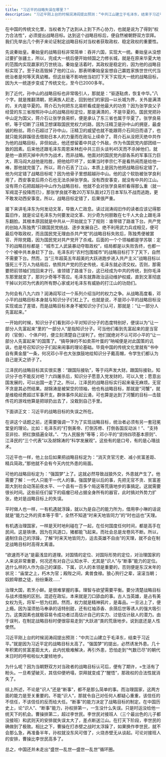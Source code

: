 ```yaml
---
title: "习近平的战略失误在哪里？"
description: "习近平刚上台的时候润涛阎提出预测：“中共江山建立于毛泽东，结束于习近平。”就是因为习近平定的战略目标太高了。“强国梦”的提出，必然诱发外患。几十年积累的贫富差距太大，此内忧极难解决，再引外患，恐怕走到“气数已尽”的朝代末日时的呼啦啦似大厦倾地步。"
---
```

在中国的传统文化里，当权者为了达到从上到下齐心协力，也就是说为了得到“权力合法性”，必须提出战略目标。达到这个战略目标后，便自然被朝野双方崇拜。我们先举出几个例子来论证制定战略目标对当权者获取政权、稳定政权的重要性。

先说秦始皇。秦始皇的战略目标非常简单：吞并六国，实现大一统。秦始皇从没想过要扩张疆土，所以，完成大一统后便开始倾国之力修长城，就是在原来华夏大地的范围内实现嬴家的万世统治。秦始皇活着时，其政权是稳定的，因为他的战略目标实现了。至于赵高毁掉了他的江山，那表明秦始皇妄想自己赢姓家族世世代代当统治者是何等天真幼稚。但这丝毫不影响他当初打下天下实现大一统的战略目标，因为大一统逐步变成了传统文化，至今已2000多年。

到了近代，孙中山的战略目标也非常吸引人，那就是：“驱逐鞑虏，恢复中华。”八个字。就是推翻清朝，把满族人赶走，回到他们的家园—以长城为界，关外是满清的，关内是华夏的。蒋介石为何把东北易帜看成是他最大的功劳？因为张学良父子经营的东三省按照孙中山的战略目标定位，那是满清的，不是华夏的。国民党把孙中山定为国父，蒋介石让张学良易帜，便是承认了东三省也属于华夏了。张学良易帜，等于切断了汪精卫想谋取国民党权力的路，因为汪精卫是孙中山的拥趸，最虔诚的粉丝。蒋介石超过了孙中山，汪精卫的威望也就不能跟蒋介石同日而语了，也就只能另辟蹊径去借助日本人的力量而在政坛上续命了。蒋介石从没把灭绝中共作为他的战略目标，非但如此，他还想留着中共这个外敌，作为令国民党内部团结一致的因素。后来他还跟毛泽东周恩来林彪中共三巨头谈判45天而不杀掉他们，就是他一直把灭掉中共作为战术，而非战略。他面对的国民党内部各系的军事压力巨大，蒋冯阎大战他是险胜，把他给吓坏了，如果当时李宗仁不是看热闹而是给他一棒，那他就完蛋了。所以，蒋介石丢了江山，本质上是因为他把战略目标定错了。他为何定错了战略目标呢？因为他骨子里想超越孙中山。他的这个软肋被张学良利用了，西安事变后蒋介石也无法杀掉张学良。没有西安事变，就没有中共的江山。没有蒋介石把超越孙中山作为战略目标，他就不会对张学良易帜看得那么重（就一军阀混子投降而已），那张学良就不敢20万军队面对2万日本军队不战而逃跑，更不敢发动西安事变。所以，战略目标定错了，后果很严重。

接下来讲毛泽东为何发动文革，导致人亡政息。读过润涛阎旧作的读者应该记得那篇旧作，就是论证毛泽东为何要发动文革、刘少奇为何胆敢在七千人大会上跟毛泽东翻脸。其根本原因就是中共从一开始就立下了规则：谁带错了路谁下台。共产党的创始人陈独秀“只跟国民党统战、逐步发展自己、绝不利用武力兵戎相见，便可最后夺取政权，而且国民党无理由杀共产党”的战略目标失败后，陈独秀便被罢官、开除党籍，因为国民党对共产党开了杀戒。后面的一个个领袖都是学苏联：定下的战略目标都是：“城市工人武装暴动夺取政权”，结局都是以失败告终，也都一个个被中共本身赶下了台。毛泽东的“农村包围城市”的战略目标打下了天下，自然不需要下台。然而，当“三年超英五年超美的大跃进跑步进入共产主义”战略目标以饿死三千万人为结局后，依照共产党的历史传统，毛泽东就必须交权。否则，那需要把前领袖们找回来才行。谁领错了路谁下台，这已经成为中共的传统，到你毛泽东那里就变了，那刘少奇等不答应。毛泽东就靠政治运动维护权威，直到文革彻底干掉以刘邓为代表的所有野心家或对毛泽东有威胁的打江山的功勋们。

为何会有八九六四？润涛阎写过一个系列介绍当时的权力之争。从战略高度看，邓小平的战略目标本身就与知识分子们杠上了。也就是说，不是邓小平的战略目标没实现或出了差错，而是战略目标本身不被知识分子们认可，那就是：“让一部分人先富起来。”

一开始的时候，知识分子们看到邓小平对知识分子的态度特别好，便误以为“让一部分人先富起来”里的“一部分人”是指知识分子。可当他们看到先富起来的是当官的（官倒）、个体户时，便立刻清楚自己误判了。他们就绝对不认可邓小平的“让一部分人先富起来”的国策了。“搞导弹的不如卖茶叶蛋的”呐喊便是对此国策的讥讽，也是号召知识分子们起来闹事的理论基础。毕竟中国的传统文化里就有“书中自有黄金屋”一条，何况邓小平也大张旗鼓地给知识分子戴高帽，令学生们都认为自己是天之骄子了。

江泽民的战略目标其实很实惠：“跟国际接轨”，等于闷声发大财。跟国际接轨，知识分子也不能反对吧？六四屠杀后，知识分子愿意入党发财的，可以入党；愿意出国发展的，可以出国一走了之。所以，江泽民的战略目标实行起来毫无麻烦。无官不贪是其必然结果。胡锦涛是被架空的领袖，他也有战略目标，那就是“河蟹”，就是维稳经费超过军事开支。群体事件风起云涌，可也算是达到了河蟹的目标—击鼓传花的游戏他算是把球扔出去了，没栽到自己手里。

下面讲正文：习近平的战略目标的失误之所在。

在讲这个话题之前，还需要强调一下为了实现战略目标，统治者必须有另一套冠冕堂皇的理论。比如：毛泽东的“打倒美帝、打倒苏修、打倒各国反动派！”、“支持亚非拉、把红旗插遍全球。”、“为人民服务”等等；邓小平的“坚持四项基本原则”、江泽民的“三个代表”以及胡锦涛的“科学发展观”。这些有的是口号，有的是心理战术。

习近平也一样，他上台后如果把战略目标定为：“消灭贪官污吏、减小贫富差距、精兵简政。”那他就不会有今天内忧外患的局面。

可他的战略目标定为：“强国梦”上了。这就必然导致战狼外交，外患就产生了。他需要了解：一代人只能干一代人的事。强国梦是以后的事，先把无官不贪、贫富差距大到社会动荡前夜水平、一个县有一百多个局这等荒唐地步的事搞定。这就需要很长时间。这些前任们留下的癌瘤已经占据全身所有的器官，此时搞对外势力扩张，绝对是战略目标上的失误。

平时做人也一样，一有机遇就浮躁，就以为是自己的能力所为，借用李小琳的话说就是“能力之外的资本等于零”，全然不知道“时来天地皆同力”的“时也运也”天理。

有机遇治理国家，一样是天时地利碰在了一起，在任何国度任何时间，都是高手在民间。这是铁律。因为在风道口，猪都能飞起来。而社会总是龙卷风不断。所以，遏制住自己的浮躁，了解“时来天地皆同力，运去英雄不自由”的天理，就不会在制定战略目标时高得太离谱。

“欲速而不达”是最浅显的道理。对国情的定位、对国际形势的定位，对治理国家的人来说非常重要，何况还有对自己认知水平、尤其是“识人”与“断事”能力的定位。选什么样的人作为自己的谋臣、下属，识人的本领是重要的，否则便是东汉末年的状况：“庙堂之上，朽木为官；殿陛之间，禽兽食禄。狼心狗行之辈，滚滚当朝；奴颜卑膝之徒，纷纷秉政……”

治理大国，若烹小鲜。是很难掌握的事。理智与欲望需要平衡。要分清楚战略目标与战术措施的区别。混迹在政坛，本来就是刀口舔血的事。古人当英雄，是占有美女权为先，将军一怒为红颜。然而，权力就是精神鸦片，是毒品。一旦沾上了，便上瘾。因为溜须拍马奉承的话特别甜，还有红袖添香、余荫后世等诱人的强大吸引力。这类因素也就极容易令成功者过高估计自己的实力、过低估计敌人的潜力。由于误判，在制定战略目标时便很容易走到“大跃进”类的荒唐地步。说到底还是人性使然。

习近平刚上台的时候润涛阎提出预测：“中共江山建立于毛泽东，结束于习近平。”就是因为习近平定的战略目标太高了。“强国梦”的提出，必然诱发外患。几十年积累的贫富差距太大，此内忧极难解决，再引外患，恐怕走到“气数已尽”的朝代末日时的呼啦啦似大厦倾地步。

为什么呢？因为当朝野双方对当政者的战略目标认可后，便有了期许，=生活有了盼头。一旦希望破灭，其信仰便坍塌，崇拜就变成了“醒悟”，那政权的合法性就消失了。

综上所述，不论是“识人”还是“断事”，都不是那么简单的事。而治理国家，这两方面的能力是至关重要的。不能“识人”，那就令自己对任何人都疑心重重，该信任的不信任，不该信任的反而给大任。“断事”的能力决定了战略目标的制定。在中国历史上，论“识人”、“断事”能力，孙权排第一，一生没什么失误。只是时运没给他一统天下的机会。曹操排第二，超过李世民。李世民对接班人（三个最出色的儿子都没接班）和武则天的安排就失误太大了，差点断送江山。在打天下阶段，李世民的确做到了极致。相比之下，曹操在打赤壁之战时太浮躁了，如果换作李世民，就不会那么急，再准备半年，孙权就没东风可借了，火烧赤壁无从谈起。可论对接班人的安排，曹操比李世民高多了。

总之，中国还并未走出“盛世—乱世—盛世—乱世”循环圈。


